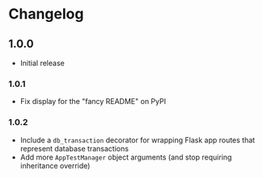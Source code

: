 # Changelog


## 1.0.0

- Initial release

### 1.0.1

- Fix display for the "fancy README" on PyPI


### 1.0.2

- Include a `db_transaction` decorator for wrapping Flask app routes that represent database transactions
- Add more `AppTestManager` object arguments (and stop requiring inheritance override)

